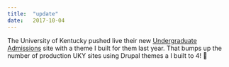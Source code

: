 ```yaml
---
title:  "update"
date:   2017-10-04
---
```

The University of Kentucky pushed live their new [Undergraduate Admissions](https://www.uky.edu/admission/) site with a theme I built for them last year. That bumps up the number of production UKY sites using Drupal themes a I built to 4! 🎉
